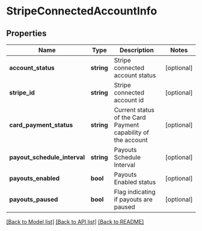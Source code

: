 # StripeConnectedAccountInfo

## Properties
Name | Type | Description | Notes
------------ | ------------- | ------------- | -------------
**account_status** | **string** | Stripe connected account status | [optional] 
**stripe_id** | **string** | Stripe connected account id | [optional] 
**card_payment_status** | **string** | Current status of the Card Payment capability of the account | [optional] 
**payout_schedule_interval** | **string** | Payouts Schedule Interval | [optional] 
**payouts_enabled** | **bool** | Payouts Enabled status | [optional] 
**payouts_paused** | **bool** | Flag indicating if payouts are paused | [optional] 

[[Back to Model list]](../README.md#documentation-for-models) [[Back to API list]](../README.md#documentation-for-api-endpoints) [[Back to README]](../README.md)


